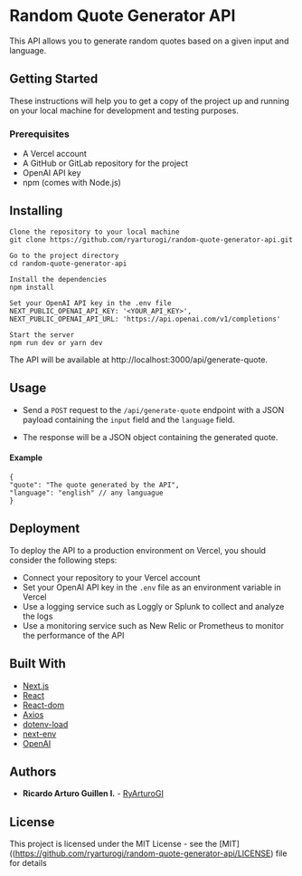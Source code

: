 # Random Quote Generator API

This API allows you to generate random quotes based on a given input and language.

## Getting Started

These instructions will help you to get a copy of the project up and running on your local machine for development and testing purposes.

### Prerequisites

- A Vercel account
- A GitHub or GitLab repository for the project
- OpenAI API key
- npm (comes with Node.js)

## Installing

```
Clone the repository to your local machine
git clone https://github.com/ryarturogi/random-quote-generator-api.git

Go to the project directory
cd random-quote-generator-api

Install the dependencies
npm install

Set your OpenAI API key in the .env file
NEXT_PUBLIC_OPENAI_API_KEY: '<YOUR_API_KEY>',
NEXT_PUBLIC_OPENAI_API_URL: 'https://api.openai.com/v1/completions'

Start the server
npm run dev or yarn dev
```

The API will be available at http://localhost:3000/api/generate-quote.

## Usage

- Send a `POST` request to the `/api/generate-quote` endpoint with a JSON payload containing the `input` field and the `language` field.

- The response will be a JSON object containing the generated quote.

#### Example

```
{
"quote": "The quote generated by the API",
"language": "english" // any languague
}
```

## Deployment

To deploy the API to a production environment on Vercel, you should consider the following steps:

- Connect your repository to your Vercel account
- Set your OpenAI API key in the `.env` file as an environment variable in Vercel
- Use a logging service such as Loggly or Splunk to collect and analyze the logs
- Use a monitoring service such as New Relic or Prometheus to monitor the performance of the API

## Built With

- [Next.js](https://nextjs.org)
- [React](https://reactjs.org)
- [React-dom](https://reactjs.org/docs/react-dom.html)
- [Axios](https://github.com/axios/axios)
- [dotenv-load](https://www.npmjs.com/package/dotenv-load)
- [next-env](https://www.npmjs.com/package/next-env)
- [OpenAI](https://openai.com)

## Authors

- **Ricardo Arturo Guillen I.** - [RyArturoGI](https://github.com/ryarturogi)

## License

This project is licensed under the MIT License - see the [MIT]((https://github.com/ryarturogi/random-quote-generator-api/LICENSE) file for details
